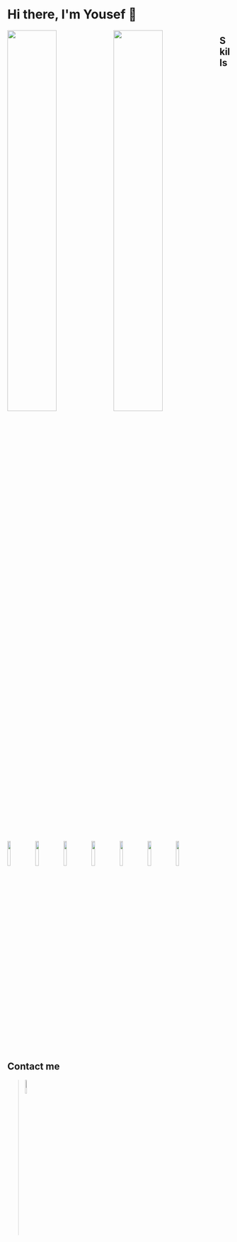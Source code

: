# Hi there, I'm Yousef 👋

<img align="left" width="47%" src="https://github-readme-stats.vercel.app/api?username=yousefqandeel&theme=highcontrast&show_icons=true"/>
<img align="left" width="47%"  src="https://github-readme-stats.vercel.app/api/top-langs/?username=yousefqandeel&theme=buefy&layout=compact"/>

## Skills
<p allign="center">
<img align="left" width="12%" src="https://icongr.am/devicon/csharp-original.svg?size=128&color=currentColor"/>
<img align="left" width="12%" src="https://icongr.am/devicon/html5-original.svg?size=128&color=currentColor"/>
<img align="left" width="12%" src="https://icongr.am/devicon/css3-original.svg?size=128&color=currentColor"/>
<img align="left" width="12%" src="https://icongr.am/devicon/javascript-original.svg?size=128&color=currentColor"/>
<img align="left" width="12%" src="https://icongr.am/devicon/git-original.svg?size=128&color=currentColor"/>
<img align="left" width="12%" src="https://icongr.am/devicon/bootstrap-plain-wordmark.svg?size=128&color=currentColor"/>
<img align="center" width="12%" src="https://img.icons8.com/external-flat-juicy-fish/344/external-sql-coding-and-development-flat-flat-juicy-fish.png"/>
</p>

<p allign="center">

## Contact me
> [<img width="9%" src="https://img.icons8.com/color/344/linkedin.png"/>](https://www.linkedin.com/in/yousef-qandeel/)

</p>
